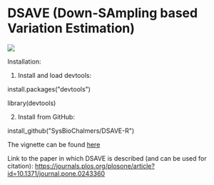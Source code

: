 # DSAVE (Down-SAmpling based Variation Estimation)

![](https://github.com/sysbiochalmers/DSAVE-R/workflows/Build%20vignette%20and%20package/badge.svg)

Installation:

1. Install and load devtools:

install.packages("devtools")

library(devtools)

2. Install from GitHub:

install_github("SysBioChalmers/DSAVE-R")

The vignette can be found [here](https://sysbiochalmers.github.io/DSAVE-R/)

Link to the paper in which DSAVE is described (and can be used for citation): https://journals.plos.org/plosone/article?id=10.1371/journal.pone.0243360
